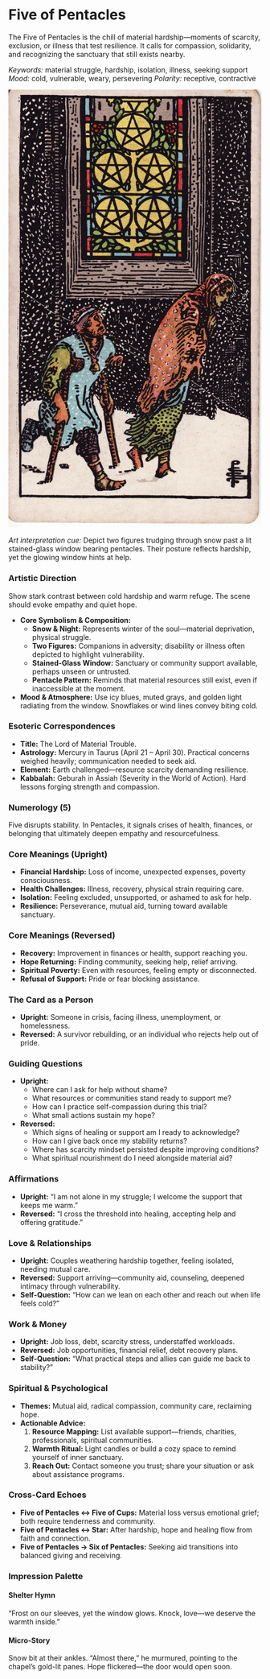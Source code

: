 # Five of Pentacles

The Five of Pentacles is the chill of material hardship—moments of scarcity, exclusion, or illness that test resilience. It calls for compassion, solidarity, and recognizing the sanctuary that still exists nearby.

*Keywords:* material struggle, hardship, isolation, illness, seeking support
*Mood:* cold, vulnerable, weary, persevering
*Polarity:* receptive, contractive

![Five of Pentacles](pentacles_05.jpg)

*Art interpretation cue:* Depict two figures trudging through snow past a lit stained-glass window bearing pentacles. Their posture reflects hardship, yet the glowing window hints at help.

### Artistic Direction

Show stark contrast between cold hardship and warm refuge. The scene should evoke empathy and quiet hope.

*   **Core Symbolism & Composition:**
    *   **Snow & Night:** Represents winter of the soul—material deprivation, physical struggle.
    *   **Two Figures:** Companions in adversity; disability or illness often depicted to highlight vulnerability.
    *   **Stained-Glass Window:** Sanctuary or community support available, perhaps unseen or untrusted.
    *   **Pentacle Pattern:** Reminds that material resources still exist, even if inaccessible at the moment.
*   **Mood & Atmosphere:**
    Use icy blues, muted grays, and golden light radiating from the window. Snowflakes or wind lines convey biting cold.

### Esoteric Correspondences

*   **Title:** The Lord of Material Trouble.
*   **Astrology:** Mercury in Taurus (April 21 – April 30). Practical concerns weighed heavily; communication needed to seek aid.
*   **Element:** Earth challenged—resource scarcity demanding resilience.
*   **Kabbalah:** Geburah in Assiah (Severity in the World of Action). Hard lessons forging strength and compassion.

### Numerology (5)

Five disrupts stability. In Pentacles, it signals crises of health, finances, or belonging that ultimately deepen empathy and resourcefulness.

### Core Meanings (Upright)

*   **Financial Hardship:** Loss of income, unexpected expenses, poverty consciousness.
*   **Health Challenges:** Illness, recovery, physical strain requiring care.
*   **Isolation:** Feeling excluded, unsupported, or ashamed to ask for help.
*   **Resilience:** Perseverance, mutual aid, turning toward available sanctuary.

### Core Meanings (Reversed)

*   **Recovery:** Improvement in finances or health, support reaching you.
*   **Hope Returning:** Finding community, seeking help, relief arriving.
*   **Spiritual Poverty:** Even with resources, feeling empty or disconnected.
*   **Refusal of Support:** Pride or fear blocking assistance.

### The Card as a Person

*   **Upright:** Someone in crisis, facing illness, unemployment, or homelessness.
*   **Reversed:** A survivor rebuilding, or an individual who rejects help out of pride.

### Guiding Questions

*   **Upright:**
    *   Where can I ask for help without shame?
    *   What resources or communities stand ready to support me?
    *   How can I practice self-compassion during this trial?
    *   What small actions sustain my hope?
*   **Reversed:**
    *   Which signs of healing or support am I ready to acknowledge?
    *   How can I give back once my stability returns?
    *   Where has scarcity mindset persisted despite improving conditions?
    *   What spiritual nourishment do I need alongside material aid?

### Affirmations

*   **Upright:** “I am not alone in my struggle; I welcome the support that keeps me warm.”
*   **Reversed:** “I cross the threshold into healing, accepting help and offering gratitude.”

### Love & Relationships

*   **Upright:** Couples weathering hardship together, feeling isolated, needing mutual care.
*   **Reversed:** Support arriving—community aid, counseling, deepened intimacy through vulnerability.
*   **Self-Question:** “How can we lean on each other and reach out when life feels cold?”

### Work & Money

*   **Upright:** Job loss, debt, scarcity stress, understaffed workloads.
*   **Reversed:** Job opportunities, financial relief, debt recovery plans.
*   **Self-Question:** “What practical steps and allies can guide me back to stability?”

### Spiritual & Psychological

*   **Themes:** Mutual aid, radical compassion, community care, reclaiming hope.
*   **Actionable Advice:**
    1.  **Resource Mapping:** List available support—friends, charities, professionals, spiritual communities.
    2.  **Warmth Ritual:** Light candles or build a cozy space to remind yourself of inner sanctuary.
    3.  **Reach Out:** Contact someone you trust; share your situation or ask about assistance programs.

### Cross-Card Echoes

*   **Five of Pentacles ↔ Five of Cups:** Material loss versus emotional grief; both require tenderness and community.
*   **Five of Pentacles ↔ Star:** After hardship, hope and healing flow from faith and connection.
*   **Five of Pentacles → Six of Pentacles:** Seeking aid transitions into balanced giving and receiving.

### Impression Palette

#### Shelter Hymn

“Frost on our sleeves, yet the window glows. Knock, love—we deserve the warmth inside.”

#### Micro-Story

Snow bit at their ankles. “Almost there,” he murmured, pointing to the chapel’s gold-lit panes. Hope flickered—the door would open soon.
